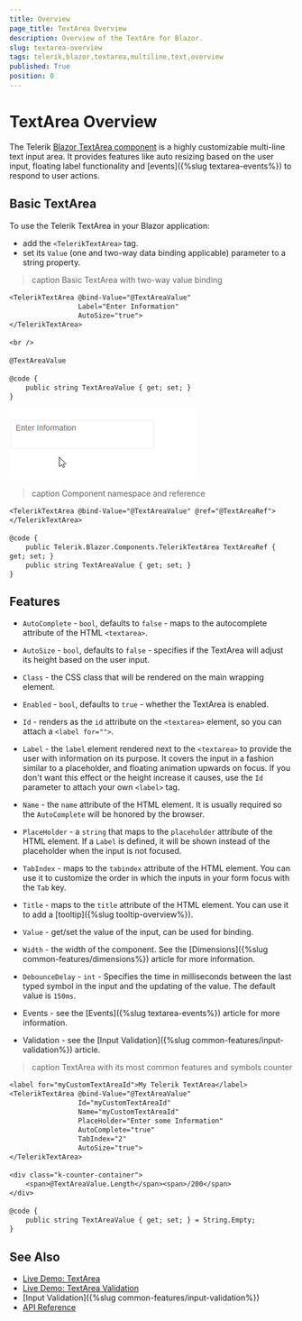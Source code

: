 ```yaml
---
title: Overview
page_title: TextArea Overview
description: Overview of the TextAre for Blazor.
slug: textarea-overview
tags: telerik,blazor,textarea,multiline,text,overview
published: True
position: 0
---
```


# TextArea Overview

The Telerik <a href ="https://www.telerik.com/blazor-ui/textarea" target="_blank">Blazor TextArea component</a> is a highly customizable multi-line text input area. It provides features like auto resizing based on the user input, floating label functionality and [events]({%slug textarea-events%}) to respond to user actions.

## Basic TextArea

To use the Telerik TextArea in your Blazor application:
* add the `<TelerikTextArea>` tag.
* set its `Value` (one and two-way data binding applicable) parameter to a string property.

>caption Basic TextArea with two-way value binding

````CSHTML
<TelerikTextArea @bind-Value="@TextAreaValue" 
                 Label="Enter Information" 
                 AutoSize="true">
</TelerikTextArea>

<br />

@TextAreaValue

@code {
    public string TextAreaValue { get; set; }
}
````

![basic textarea example](images/textarea-basic-example.gif)

>caption Component namespace and reference

````CSHTML
<TelerikTextArea @bind-Value="@TextAreaValue" @ref="@TextAreaRef"></TelerikTextArea>

@code {
    public Telerik.Blazor.Components.TelerikTextArea TextAreaRef { get; set; }
    public string TextAreaValue { get; set; }
}
````

## Features

* `AutoComplete` - `bool`, defaults to `false` - maps to the autocomplete attribute of the HTML `<textarea>`.

* `AutoSize` - `bool`, defaults to `false` - specifies if the TextArea will adjust its height based on the user input.

* `Class` - the CSS class that will be rendered on the main wrapping element.

* `Enabled` - `bool`, defaults to `true` - whether the TextArea is enabled.

* `Id` - renders as the `id` attribute on the `<textarea>` element, so you can attach a `<label for="">`.

* `Label` - the `label` element rendered next to the `<textarea>` to provide the user with information on its purpose. It covers the input in a fashion similar to a placeholder, and floating animation upwards on focus. If you don't want this effect or the height increase it causes, use the `Id` parameter to attach your own `<label>` tag.

* `Name` - the `name` attribute of the HTML element. It is usually required so the `AutoComplete` will be honored by the browser.

* `PlaceHolder` - a `string` that maps to the `placeholder` attribute of the HTML element. If a `Label` is defined, it will be shown instead of the placeholder when the input is not focused.

* `TabIndex` - maps to the `tabindex` attribute of the HTML element. You can use it to customize the order in which the inputs in your form focus with the `Tab` key.

* `Title` - maps to the `title` attribute of the HTML element. You can use it to add a [tooltip]({%slug tooltip-overview%}).

* `Value` - get/set the value of the input, can be used for binding.

* `Width` - the width of the component. See the [Dimensions]({%slug common-features/dimensions%}) article for more information.

* `DebounceDelay` - `int` - Specifies the time in milliseconds between the last typed symbol in the input and the updating of the value. The default value is `150ms`.

* Events - see the [Events]({%slug textarea-events%}) article for more information.

* Validation - see the [Input Validation]({%slug common-features/input-validation%}) article.

>caption TextArea with its most common features and symbols counter

````CSHTML
<label for="myCustomTextAreaId">My Telerik TextArea</label>
<TelerikTextArea @bind-Value="@TextAreaValue"
                 Id="myCustomTextAreaId"
                 Name="myCustomTextAreaId"
                 PlaceHolder="Enter some Information"
                 AutoComplete="true"
                 TabIndex="2"
                 AutoSize="true">
</TelerikTextArea>

<div class="k-counter-container">
    <span>@TextAreaValue.Length</span><span>/200</span>
</div>

@code {
    public string TextAreaValue { get; set; } = String.Empty;
}
````

## See Also

  * [Live Demo: TextArea](https://demos.telerik.com/blazor-ui/textarea/index)
  * [Live Demo: TextArea Validation](https://demos.telerik.com/blazor-ui/textarea/validation)
  * [Input Validation]({%slug common-features/input-validation%})
  * [API Reference](https://docs.telerik.com/blazor-ui/api/Telerik.Blazor.Components.TelerikTextArea)
